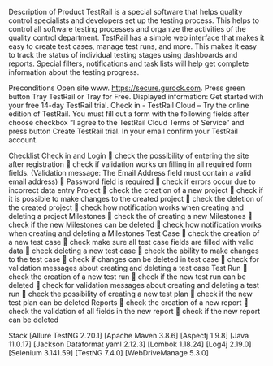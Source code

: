 Description of Product
TestRail is a special software that helps quality control specialists and developers set up the testing process. This helps to control all software testing processes and organize the activities of the quality control department. TestRail has a simple web interface that makes it easy to create test cases, manage test runs, and more. This makes it easy to track the status of individual testing stages using dashboards and reports. Special filters, notifications and task lists will help get complete information about the testing progress.

Preconditions
Open site www. https://secure.gurock.com. Press green button Tray TestRail or Tray for Free.
Displayed information: Get started with your free 14-day TestRail trial.
Check in - TestRail Cloud – Try the online edition of TestRail.
You must fill out a form with the following fields after choose checkbox “I agree to the TestRail Cloud Terms of Service” and press button Create TestRail trial. In your email confirm your TestRail account.

Checklist
Check in and Login
	check the possibility of entering the site after registration
	check if validation works on filling in all required form fields. (Validation message: The Email Address field must contain a valid email address)
	Password field is required
	check if errors occur due to incorrect data entry
Project
	check the creation of a new project
	check if it is possible to make changes to the created project
	check the deletion of the created project
	check how notification works when creating and deleting a project
Milestones
	check the of creating a new Milestones
	check if the new Milestones can be deleted
	check how notification works when creating and deleting a Milestones
Test Case
	check the creation of a new test case
	check make sure all test case fields are filled with valid data
	check deleting a new test case
	check the ability to make changes to the test case
	check if changes can be deleted in test case
	check for validation messages about creating and deleting a test case
Test Run
	check the creation of a new test run
	check if the new test run can be deleted
	check for validation messages about creating and deleting a test run
	check the possibility of creating a new test plan
	check if the new test plan can be deleted
Reports
	check the creation of a new report
	check the validation of all fields in the new report
	check if the new report can be deleted

Stack
[Allure TestNG 2.20.1]
[Apache Maven 3.8.6]
[Aspectj 1.9.8]
[Java 11.0.17]
[Jackson Dataformat yaml 2.12.3]
[Lombok 1.18.24]
[Log4j 2.19.0]
[Selenium 3.141.59]
[TestNG 7.4.0]
[WebDriveManage 5.3.0]


